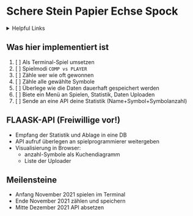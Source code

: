 Schere Stein Papier Echse Spock
====

<details><summary>Helpful Links</summary>
Spielregeln [BigBangTheory.fandom](https://bigbangtheory.fandom.com/de/wiki/Stein,_Papier,_Schere,_Echse,_Spock)
Spielregeln [Samkass](http://www.samkass.com/theories/RPSSL.html)
</details>

Was hier implementiert ist
----

1) [ ] Als Terminal-Spiel umsetzen
2) [ ] Spielmodi ``COMP vs PLAYER``
3) [ ] Zähle wer wie oft gewonnen
4) [ ] Zähle alle gewählte Symbole
5) [ ] Überlege wie die Daten dauerhaft gespeichert werden
6) [ ] Biete ein Menü an Spielen, Statistik, Daten Uploaden
7) [ ] Sende an eine API deine Statistik (Name+Symbol+Symbolanzahl)

FLAASK-API (Freiwillige vor!)
----

- Empfang der Statistik und Ablage in eine DB
- API aufruf überlegen an spielprogrammierer weitergeben
- Visualisierung in Browser:
    - anzahl-Symbole als Kuchendiagramm
    - Liste der Uploader

Meilensteine
----

- Anfang November 2021 spielen im Terminal
- Ende November 2021 zählen und speichern
- Mitte Dezember 2021 API absetzen
